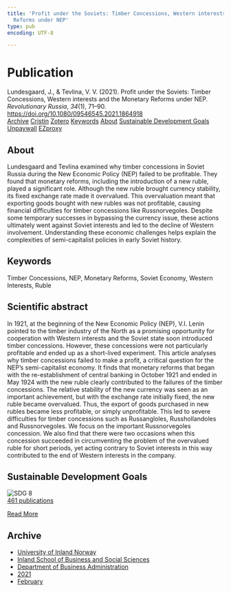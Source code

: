 ```yaml
---
title: 'Profit under the Soviets: Timber Concessions, Western interests and the Monetary
  Reforms under NEP'
type: pub
encoding: UTF-8

---
```

<h1>Publication</h1>
<article id="csl-bib-container-ESHC7CWJ" class="csl-bib-container">
  <div class="csl-bib-body"> <div class="csl-entry">Lundesgaard, J., &#38; Tevlina, V. V. (2021). Profit under the Soviets: Timber Concessions, Western interests and the Monetary Reforms under NEP. <i>Revolutionary Russia</i>, <i>34</i>(1), 71–90. <a href="https://doi.org/10.1080/09546545.2021.1864918">https://doi.org/10.1080/09546545.2021.1864918</a></div> </div>
  <div class="csl-bib-buttons">
    <a href="#taxonomy-article-ESHC7CWJ" alt="archive" class="csl-bib-button">Archive</a>
    <a href="https://app.cristin.no/results/show.jsf?id=1890543" alt="Cristin" class="csl-bib-button">Cristin</a>
    <a href="http://zotero.org/groups/5881554/items/ESHC7CWJ" alt="Zotero" class="csl-bib-button">Zotero</a>
    <a href="#keywords-article-ESHC7CWJ" alt="keywords" class="csl-bib-button">Keywords</a>
    <a href="#about-article-ESHC7CWJ" alt="about_pub" class="csl-bib-button">About</a>
    <a href="#sdg-article-ESHC7CWJ" alt="sdg" class="csl-bib-button">Sustainable Development Goals</a>
    <a href="https://www.tandfonline.com/doi/pdf/10.1080/09546545.2021.1864918?needAccess=true" alt="Unpaywall" class="csl-bib-button">Unpaywall</a>
    <a href="https://www.tandfonline.com/doi/pdf/10.1080/09546545.2021.1864918?needAccess=true" alt="EZproxy" class="csl-bib-button">EZproxy</a>
  </div>
  <div id="csl-bib-meta-container-ESHC7CWJ"></div>
</article>
<div id="csl-bib-meta-ESHC7CWJ" class="csl-bib-meta">
  <article id="about-article-ESHC7CWJ" class="about_pub-article">
    <h1>About</h1>
    Lundesgaard and Tevlina examined why timber concessions in Soviet Russia during the New Economic Policy (NEP) failed to be profitable. They found that monetary reforms, including the introduction of a new ruble, played a significant role. Although the new ruble brought currency stability, its fixed exchange rate made it overvalued. This overvaluation meant that exporting goods bought with new rubles was not profitable, causing financial difficulties for timber concessions like Russnorvegoles. Despite some temporary successes in bypassing the currency issue, these actions ultimately went against Soviet interests and led to the decline of Western involvement. Understanding these economic challenges helps explain the complexities of semi-capitalist policies in early Soviet history.
  </article>
  <article id="keywords-article-ESHC7CWJ" class="keywords-article">
    <h1>Keywords</h1>
    Timber Concessions, NEP, Monetary Reforms, Soviet Economy, Western Interests, Ruble
  </article>
  <article id="abstract-article-ESHC7CWJ" class="abstract-article">
    <h1>Scientific abstract</h1>
    In 1921, at the beginning of the New Economic Policy (NEP), V.I. Lenin pointed to the timber industry of the North as a promising opportunity for cooperation with Western interests and the Soviet state soon introduced timber concessions. However, these concessions were not particularly profitable and ended up as a short-lived experiment. This article analyses why timber concessions failed to make a profit, a critical question for the NEP’s semi-capitalist economy. It finds that monetary reforms that began with the re-establishment of central banking in October 1921 and ended in May 1924 with the new ruble clearly contributed to the failures of the timber concessions. The relative stability of the new currency was seen as an important achievement, but with the exchange rate initially fixed, the new ruble became overvalued. Thus, the export of goods purchased in new rubles became less profitable, or simply unprofitable. This led to severe difficulties for timber concessions such as Russangloles, Russhollandoles and Russnorvegoles. We focus on the important Russnorvegoles concession. We also find that there were two occasions when this concession succeeded in circumventing the problem of the overvalued ruble for short periods, yet acting contrary to Soviet interests in this way contributed to the end of Western interests in the company.
  </article>
  <article id="sdg-article-ESHC7CWJ" class="sdg-article">
    <h1>Sustainable Development Goals</h1>
    <div class="sdg-container"><div id="sdg8" class="sdg">
        <img src="{{< params subfolder >}}images/sdg/sdg08_en.png" class="image" alt="SDG 8">
        <div class="sdg-overlay">
          <a href="{{< params subfolder >}}en/archive/?sdg=8#archive" class="sdg-publication-count"><span>461</span> publications</a>
          <p><a href="https://sdgs.un.org/goals/goal8" class="sdg-read-more">Read More</a></p>
        </div>
      </div></div>
  </article>
  <article id="taxonomy-article-ESHC7CWJ" class="taxonomy-article">
    <h1>Archive</h1>
    <ul>
      <li><a href="{{< params subfolder >}}en/archive/?key=3DCRN523">University of Inland Norway</a></li>
      <li><a href="{{< params subfolder >}}en/archive/?key=DU8Q9LN9">Inland School of Business and Social Sciences</a></li>
      <li><a href="{{< params subfolder >}}en/archive/?key=3IQA89I8">Department of Business Administration</a></li>
      <li><a href="{{< params subfolder >}}en/archive/?key=39DV3H9E">2021</a></li>
      <li><a href="{{< params subfolder >}}en/archive/?key=EN86VFDW">February</a></li>
    </ul>
  </article>
</div>
